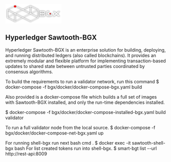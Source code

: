 ![Sawtooth=BGX](bgx/images/logo-bgx.png)

Hyperledger Sawtooth-BGX
-------------

Hyperledger Sawtooth-BGX is an enterprise solution for building, deploying, and
running distributed ledgers (also called blockchains). It provides an extremely
modular and flexible platform for implementing transaction-based updates to
shared state between untrusted parties coordinated by consensus algorithms.

To build the requirements to run a validator network, run this command
$ docker-compose -f bgx/docker/docker-compose-bgx.yaml build

Also provided is a docker-compose file which builds a full set of images
with Sawtooth-BGX installed, and only the run-time dependencies installed.

$ docker-compose -f bgx/docker/docker-compose-installed-bgx.yaml build validator

To run a full validator node from the local source.
$ docker-compose -f bgx/docker/docker-compose-net-bgx.yaml up

For running shell-bgx run next bash cmd .
$ docker exec -it sawtooth-shell-bgx bash
For list created tokens run into shell-bgx. 
$ smart-bgt list  --url http://rest-api:8009
